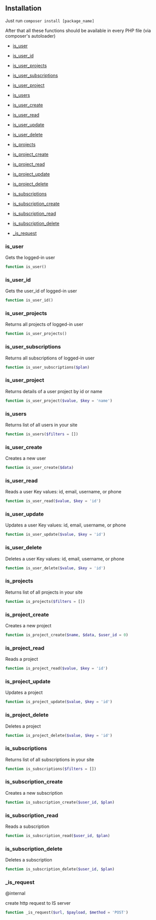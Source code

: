 ## Installation

Just run `composer install [package_name]`

After that all these functions should be available in every PHP file (via composer's autoloader)

- [is_user](#is_user)

- [is_user_id](#is_user_id)

- [is_user_projects](#is_user_projects)

- [is_user_subscriptions](#is_user_subscriptions)

- [is_user_project](#is_user_project)

- [is_users](#is_users)

- [is_user_create](#is_user_create)

- [is_user_read](#is_user_read)

- [is_user_update](#is_user_update)

- [is_user_delete](#is_user_delete)

- [is_projects](#is_projects)

- [is_project_create](#is_project_create)

- [is_project_read](#is_project_read)

- [is_project_update](#is_project_update)

- [is_project_delete](#is_project_delete)

- [is_subscriptions](#is_subscriptions)

- [is_subscription_create](#is_subscription_create)

- [is_subscription_read](#is_subscription_read)

- [is_subscription_delete](#is_subscription_delete)

- [_is_request](#_is_request)

### is_user

Gets the logged-in user

```php
function is_user()
```


### is_user_id

Gets the user_id of logged-in user

```php
function is_user_id()
```


### is_user_projects

Returns all projects of logged-in user

```php
function is_user_projects()
```


### is_user_subscriptions

Returns all subscriptions of logged-in user

```php
function is_user_subscriptions($plan)
```


### is_user_project

Returns details of a user project by id or name

```php
function is_user_project($value, $key = 'name')
```


### is_users

Returns list of all users in your site

```php
function is_users($filters = [])
```


### is_user_create

Creates a new user

```php
function is_user_create($data)
```


### is_user_read

Reads a user
 Key values: id, email, username, or phone

```php
function is_user_read($value, $key = 'id')
```


### is_user_update

Updates a user
 Key values: id, email, username, or phone

```php
function is_user_update($value, $key = 'id')
```


### is_user_delete

Deletes a user
 Key values: id, email, username, or phone

```php
function is_user_delete($value, $key = 'id')
```


### is_projects

Returns list of all projects in your site

```php
function is_projects($filters = [])
```


### is_project_create

Creates a new project

```php
function is_project_create($name, $data, $user_id = 0)
```


### is_project_read

Reads a project

```php
function is_project_read($value, $key = 'id')
```


### is_project_update

Updates a project

```php
function is_project_update($value, $key = 'id')
```


### is_project_delete

Deletes a project

```php
function is_project_delete($value, $key = 'id')
```


### is_subscriptions

Returns list of all subscriptions in your site

```php
function is_subscriptions($filters = [])
```


### is_subscription_create

Creates a new subscription

```php
function is_subscription_create($user_id, $plan)
```


### is_subscription_read

Reads a subscription

```php
function is_subscription_read($user_id, $plan)
```


### is_subscription_delete

Deletes a subscription

```php
function is_subscription_delete($user_id, $plan)
```


### _is_request

@internal

 create http request to IS server

```php
function _is_request($url, $payload, $method = 'POST')
```


